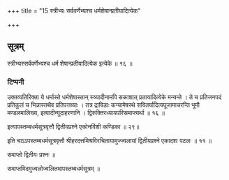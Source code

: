 +++
title = "15 स्त्रीभ्यः सर्ववर्णेभ्यश्च धर्मशेषान्प्रतीयादित्येक"

+++
## सूत्रम्
स्त्रीभ्यस्सर्ववर्णेभ्यश्च धर्म शेषान्प्रतीयादित्येक इत्येके ॥ १६ ॥  
### टिप्पनी
उक्तव्यतिरिक्ता ये धर्मास्ते धर्मशेषास्तान् स्त्र्यादीनामपि सकाशात् प्रतायादित्येके मन्यन्ते । ते च प्रतिजनपदं प्रतिकुलं च भिन्नास्तथैव प्रतिपत्तव्याः । तत्र द्राविडाः कन्यामेषस्थे सवितर्यादित्यपूजामाचरन्ति भूमौ मण्डलमालिख्य, इत्यादीन्युदाहरणानि । द्विरुक्तिरध्यायपरिसमाप्त्यर्था ॥ १६ ॥  

इत्यापस्तम्बधर्मसूत्रवृत्तौ द्वितीयप्रश्ने एकोनविंशी कण्डिका ॥ २९॥  

इति चाऽऽपस्तम्बधर्मसूत्रवृत्तौ श्रीहरदत्तमिश्रविरचितायामुज्ज्वलायां
द्वितीयप्रश्ने एकादशः पटलः ॥ ११ ॥  

समाप्तो द्वितीयः प्रश्नः ॥

समाप्तमिदमुज्वलोज्वलितमापस्तम्बधर्मसूत्रम् ॥
